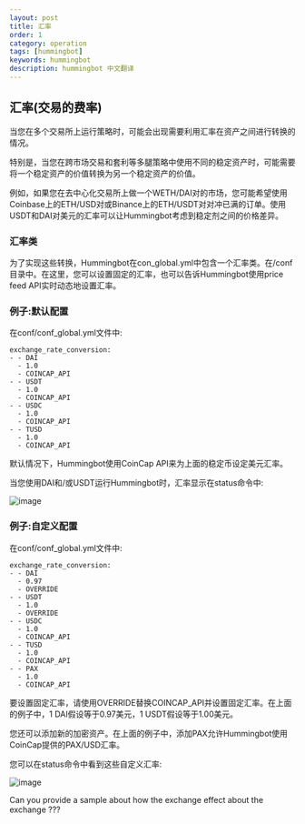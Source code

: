 ```yaml
---
layout: post
title: 汇率
order: 1
category: operation
tags: [hummingbot]
keywords: hummingbot
description: hummingbot 中文翻译
---
```


## 汇率(交易的费率)

当您在多个交易所上运行策略时，可能会出现需要利用汇率在资产之间进行转换的情况。

特别是，当您在跨市场交易和套利等多腿策略中使用不同的稳定资产时，可能需要将一个稳定资产的价值转换为另一个稳定资产的价值。

例如，如果您在去中心化交易所上做一个WETH/DAI对的市场，您可能希望使用Coinbase上的ETH/USD对或Binance上的ETH/USDT对对冲已满的订单。使用USDT和DAI对美元的汇率可以让Hummingbot考虑到稳定剂之间的价格差异。


### 汇率类

为了实现这些转换，Hummingbot在con_global.yml中包含一个汇率类。在/conf目录中。在这里，您可以设置固定的汇率，也可以告诉Hummingbot使用price feed API实时动态地设置汇率。


### 例子:默认配置

在conf/conf_global.yml文件中:

    exchange_rate_conversion:
    - - DAI
      - 1.0
      - COINCAP_API
    - - USDT
      - 1.0
      - COINCAP_API
    - - USDC
      - 1.0
      - COINCAP_API
    - - TUSD
      - 1.0
      - COINCAP_API


默认情况下，Hummingbot使用CoinCap API来为上面的稳定币设定美元汇率。

当您使用DAI和/或USDT运行Hummingbot时，汇率显示在status命令中:

![image](https://docs.hummingbot.io/assets/img/exchange-rate-default.png)

### 例子:自定义配置

在conf/conf_global.yml文件中:

    exchange_rate_conversion:
    - - DAI
      - 0.97
      - OVERRIDE
    - - USDT
      - 1.0
      - OVERRIDE
    - - USDC
      - 1.0
      - COINCAP_API
    - - TUSD
      - 1.0
      - COINCAP_API
    - - PAX
      - 1.0
      - COINCAP_API


要设置固定汇率，请使用OVERRIDE替换COINCAP_API并设置固定汇率。在上面的例子中，1 DAI假设等于0.97美元，1 USDT假设等于1.00美元。

您还可以添加新的加密资产。在上面的例子中，添加PAX允许Hummingbot使用CoinCap提供的PAX/USD汇率。

您可以在status命令中看到这些自定义汇率:

![image](https://docs.hummingbot.io/assets/img/exchange-rate-custom.png)


Can you provide a sample about how the exchange effect about the exchange ???


